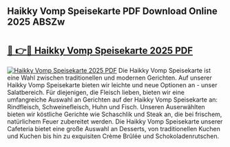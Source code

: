 ## Haikky Vomp Speisekarte PDF Download Online 2025 ABSZw

# <h2><a href="http://gcbj50.nevu.top/?p=Haikky+Vomp+Speisekarte">🔗 👉🔴 Haikky Vomp Speisekarte 2025 PDF</a></h2>

[![Haikky Vomp Speisekarte 2025 PDF](https://i.imgur.com/dBaPXMq.png)](http://gcbj50.nevu.top/?p=Haikky+Vomp+Speisekarte)
Die Haikky Vomp Speisekarte ist eine Wahl zwischen traditionellen und modernen Gerichten. Auf unserer Haikky Vomp Speisekarte bieten wir leichte und neue Optionen an - unser Salatbereich. Für diejenigen, die Fleisch lieben, bieten wir eine umfangreiche Auswahl an Gerichten auf der Haikky Vomp Speisekarte an: Rindfleisch, Schweinefleisch, Huhn und Fisch. Unseren Auserwählten bieten wir köstliche Gerichte wie Schaschlik und Steak an, die bei frischem, natürlichem Feuer zubereitet werden. Die Haikky Vomp Speisekarte unserer Cafeteria bietet eine große Auswahl an Desserts, von traditionellen Kuchen und Kuchen bis hin zu exquisiten Crème Brûlée und Schokoladenrutschen.

